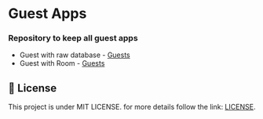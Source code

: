 # Guest Apps
### Repository to keep all guest apps
- Guest with raw database - [Guests](./Guests/)
- Guest with Room - [Guests](./GuestsRoom/)

## :memo: License
This project is under MIT LICENSE. for more details follow the link: [LICENSE](LICENSE).